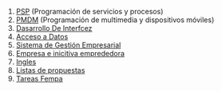1. [PSP](../PROGRAMACION-DE-SERVICIOS-Y-PROCESOS/PSP.md) (Programación de servicios y procesos)
1. [PMDM](../PROGRAMACION-DE-MULTIMEDIA-Y-DISPOSITIVOS-MOVILES/PMDM.md) (Programación de multimedia y dispositivos móviles)
1. [Dasarrollo De Interfcez](../DESARROLLO-DE-INTERFACEZ/Dasarrollo%20De%20Interfcez.md)
1. [Acceso a Datos](../ACCESO-A-DATOS/Acceso%20a%20Datos.md)
1. [Sistema de Gestión Empresarial](../Sistema-Gestion-Empresarial/Sistema%20de%20Gesti%C3%B3n%20Empresarial.md)
1. [Empresa e inicitiva emprededora](../Empresa-e-Iniciativa-Empredora/Empresa%20e%20inicitiva%20emprededora.md)
1. [Ingles](../Ingles/Ingles.md)
1. [Listas de propuestas](../PROYECTOS%20-%20FEMPA/PROYECTO%20-%20VIA%20CREADON/Listas%20de%20propuestas.md)
1. [Tareas Fempa](../Tareas/Tareas%20Fempa.md)
